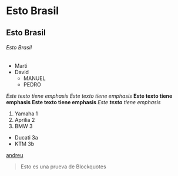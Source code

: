 # Esto <es> Brasil
## Esto <es> Brasil
###### Esto <es> Brasil

* Marti
* David
  *   MANUEL
  *   PEDRO

*Este texto tiene emphasis*
_Este texto tiene emphasis_
**Este texto tiene emphasis**
__Este texto tiene emphasis__
*Este **texto** tiene emphasis*

1. Yamaha 1
2. Aprilia 2
3. BMW 3
  * Ducati 3a
  * KTM 3b

[andreu](https://www.google.com)

> Esto es una prueva de  Blockquotes
> 
